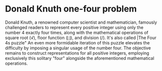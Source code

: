 # Donald Knuth one-four problem
 Donald Knuth, a renowned computer scientist and mathematician, famously challenged readers to represent every positive integer using only the number 4 exactly four times, along with the mathematical operations of square root (√), floor function (⌊⌋), and division (/). It's also called |The Four 4s puzzle"  An even more formidable iteration of this puzzle elevates the difficulty by imposing a singular usage of the number four. The objective remains to construct representations for all positive integers, employing exclusively this solitary "four" alongside the aforementioned mathematical operations.
